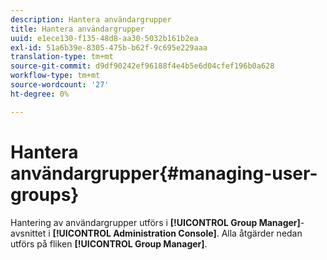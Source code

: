 ```yaml
---
description: Hantera användargrupper
title: Hantera användargrupper
uuid: e1ece130-f135-48d8-aa30-5032b161b2ea
exl-id: 51a6b39e-8305-475b-b62f-9c695e229aaa
translation-type: tm+mt
source-git-commit: d9df90242ef96188f4e4b5e6d04cfef196b0a628
workflow-type: tm+mt
source-wordcount: '27'
ht-degree: 0%

---
```


# Hantera användargrupper{#managing-user-groups}

Hantering av användargrupper utförs i **[!UICONTROL Group Manager]**-avsnittet i **[!UICONTROL Administration Console]**. Alla åtgärder nedan utförs på fliken **[!UICONTROL Group Manager]**.
